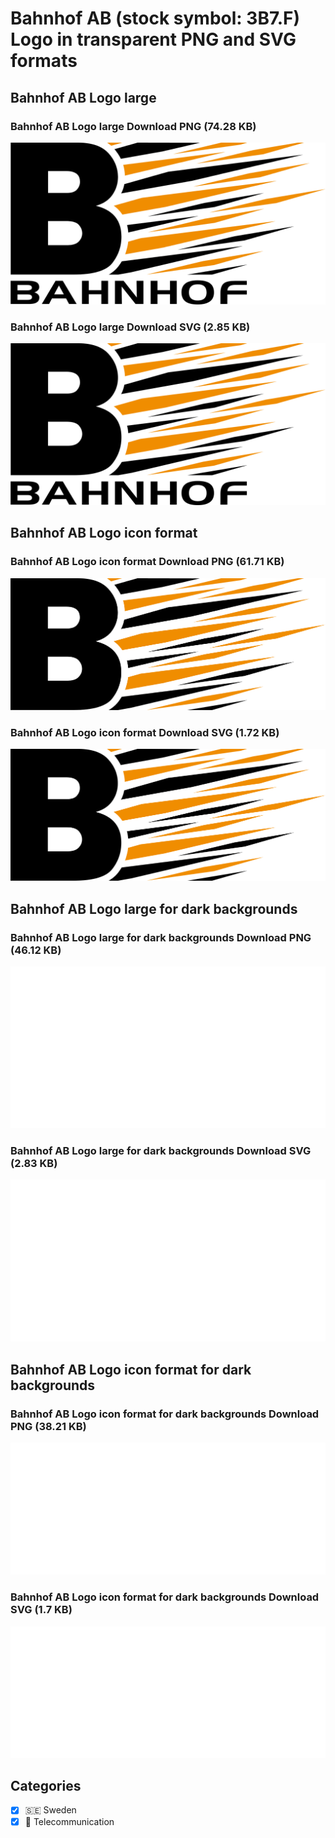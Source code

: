 # Bahnhof AB (stock symbol: 3B7.F) Logo in transparent PNG and SVG formats

## Bahnhof AB Logo large

### Bahnhof AB Logo large Download PNG (74.28 KB)

![Bahnhof AB Logo large Download PNG (74.28 KB)](/img/orig/3B7.F_BIG-4bd61c78.png)

### Bahnhof AB Logo large Download SVG (2.85 KB)

![Bahnhof AB Logo large Download SVG (2.85 KB)](/img/orig/3B7.F_BIG-51c8f05c.svg)

## Bahnhof AB Logo icon format

### Bahnhof AB Logo icon format Download PNG (61.71 KB)

![Bahnhof AB Logo icon format Download PNG (61.71 KB)](/img/orig/3B7.F-9ac7c100.png)

### Bahnhof AB Logo icon format Download SVG (1.72 KB)

![Bahnhof AB Logo icon format Download SVG (1.72 KB)](/img/orig/3B7.F-9a4e886a.svg)

## Bahnhof AB Logo large for dark backgrounds

### Bahnhof AB Logo large for dark backgrounds Download PNG (46.12 KB)

![Bahnhof AB Logo large for dark backgrounds Download PNG (46.12 KB)](/img/orig/3B7.F_BIG.D-83163cb0.png)

### Bahnhof AB Logo large for dark backgrounds Download SVG (2.83 KB)

![Bahnhof AB Logo large for dark backgrounds Download SVG (2.83 KB)](/img/orig/3B7.F_BIG.D-789201c0.svg)

## Bahnhof AB Logo icon format for dark backgrounds

### Bahnhof AB Logo icon format for dark backgrounds Download PNG (38.21 KB)

![Bahnhof AB Logo icon format for dark backgrounds Download PNG (38.21 KB)](/img/orig/3B7.F.D-0f5c2364.png)

### Bahnhof AB Logo icon format for dark backgrounds Download SVG (1.7 KB)

![Bahnhof AB Logo icon format for dark backgrounds Download SVG (1.7 KB)](/img/orig/3B7.F.D-54f122ba.svg)



## Categories
- [x] 🇸🇪 Sweden
- [x] 📡 Telecommunication
